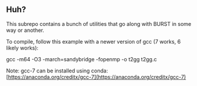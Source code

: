 ## Huh?
This subrepo contains a bunch of utilities that go along with BURST in some way or another. 

To compile, follow this example with a newer version of gcc (7 works, 6 likely works):

gcc -m64 -O3 -march=sandybridge -fopenmp -o t2gg t2gg.c

Note: gcc-7 can be installed using conda: [https://anaconda.org/creditx/gcc-7](https://anaconda.org/creditx/gcc-7)
